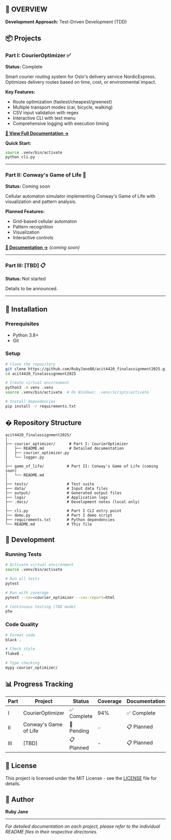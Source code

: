 ## 🎯 OVERVIEW

**Development Approach:** Test-Driven Development (TDD)

## 📦 Projects

### Part I: CourierOptimizer ✅

**Status:** Complete

Smart courier routing system for Oslo's delivery service NordicExpress. Optimizes delivery routes based on time, cost, or environmental impact.

**Key Features:**

- Route optimization (fastest/cheapest/greenest)
- Multiple transport modes (car, bicycle, walking)
- CSV input validation with regex
- Interactive CLI with text menu
- Comprehensive logging with execution timing

**[📖 View Full Documentation →](courier_optimizer/README.md)**

**Quick Start:**

```bash
source .venv/bin/activate
python cli.py
```

---

### Part II: Conway's Game of Life 🚧

**Status:** Coming soon

Cellular automaton simulator implementing Conway's Game of Life with visualization and pattern analysis.

**Planned Features:**

- Grid-based cellular automaton
- Pattern recognition
- Visualization
- Interactive controls

**[📖 Documentation →](game_of_life/README.md)** _(coming soon)_

---

### Part III: [TBD] 📋

**Status:** Not started

Details to be announced.

---

## 🚀 Installation

### Prerequisites

- Python 3.8+
- Git

### Setup

```bash
# Clone the repository
git clone https://github.com/RubyJane88/acit4420_finalassignment2025.git
cd acit4420_finalassignment2025

# Create virtual environment
python3 -m venv .venv
source .venv/bin/activate  # On Windows: .venv\Scripts\activate

# Install dependencies
pip install -r requirements.txt
```

## � Repository Structure

```
acit4420_finalassignment2025/
│
├── courier_optimizer/      # Part I: CourierOptimizer
│   ├── README.md           # Detailed documentation
│   ├── courier_optimizer.py
│   └── logger.py
│
├── game_of_life/          # Part II: Conway's Game of Life (coming soon)
│   └── README.md
│
├── tests/                 # Test suite
├── data/                  # Input data files
├── output/                # Generated output files
├── logs/                  # Application logs
├── .docs/                 # Development notes (local only)
│
├── cli.py                 # Part I CLI entry point
├── demo.py                # Part I demo script
├── requirements.txt       # Python dependencies
└── README.md              # This file
```

## 🔧 Development

### Running Tests

```bash
# Activate virtual environment
source .venv/bin/activate

# Run all tests
pytest

# Run with coverage
pytest --cov=courier_optimizer --cov-report=html

# Continuous testing (TDD mode)
ptw
```

### Code Quality

```bash
# Format code
black .

# Check style
flake8 .

# Type checking
mypy courier_optimizer/
```

## 📊 Progress Tracking

| Part | Project               | Status      | Coverage | Documentation |
| ---- | --------------------- | ----------- | -------- | ------------- |
| I    | CourierOptimizer      | ✅ Complete | 94%      | ✅ Complete   |
| II   | Conway's Game of Life | 🚧 Pending  | -        | 📋 Planned    |
| III  | [TBD]                 | 📋 Planned  | -        | 📋 Planned    |

## 📝 License

This project is licensed under the MIT License - see the [LICENSE](LICENSE) file for details.

## 👤 Author

**Ruby Jane**

---

_For detailed documentation on each project, please refer to the individual README files in their respective directories._
